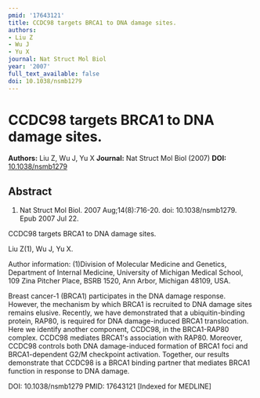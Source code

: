 ```yaml
---
pmid: '17643121'
title: CCDC98 targets BRCA1 to DNA damage sites.
authors:
- Liu Z
- Wu J
- Yu X
journal: Nat Struct Mol Biol
year: '2007'
full_text_available: false
doi: 10.1038/nsmb1279
---
```


# CCDC98 targets BRCA1 to DNA damage sites.
**Authors:** Liu Z, Wu J, Yu X
**Journal:** Nat Struct Mol Biol (2007)
**DOI:** [10.1038/nsmb1279](https://doi.org/10.1038/nsmb1279)

## Abstract

1. Nat Struct Mol Biol. 2007 Aug;14(8):716-20. doi: 10.1038/nsmb1279. Epub 2007
Jul  22.

CCDC98 targets BRCA1 to DNA damage sites.

Liu Z(1), Wu J, Yu X.

Author information:
(1)Division of Molecular Medicine and Genetics, Department of Internal Medicine, 
University of Michigan Medical School, 109 Zina Pitcher Place, BSRB 1520, Ann 
Arbor, Michigan 48109, USA.

Breast cancer-1 (BRCA1) participates in the DNA damage response. However, the 
mechanism by which BRCA1 is recruited to DNA damage sites remains elusive. 
Recently, we have demonstrated that a ubiquitin-binding protein, RAP80, is 
required for DNA damage-induced BRCA1 translocation. Here we identify another 
component, CCDC98, in the BRCA1-RAP80 complex. CCDC98 mediates BRCA1's 
association with RAP80. Moreover, CCDC98 controls both DNA damage-induced 
formation of BRCA1 foci and BRCA1-dependent G2/M checkpoint activation. 
Together, our results demonstrate that CCDC98 is a BRCA1 binding partner that 
mediates BRCA1 function in response to DNA damage.

DOI: 10.1038/nsmb1279
PMID: 17643121 [Indexed for MEDLINE]
